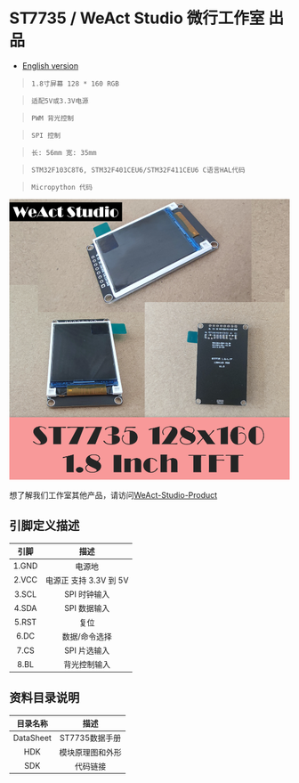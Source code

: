 # ST7735 / WeAct Studio 微行工作室 出品

* [English version](./README.md)

> `1.8寸屏幕 128 * 160 RGB`

> `适配5V或3.3V电源`

>`PWM 背光控制`

> `SPI 控制`

> `长: 56mm 宽: 35mm`

> `STM32F103C8T6, STM32F401CEU6/STM32F411CEU6 C语言HAL代码`

> `Micropython 代码`

!["WeAct ST7735"](./images/WeAct-ST7735.png)

想了解我们工作室其他产品，请访问[WeAct-Studio-Product](https://gitee.com/WeActTC/WeAct-ST7735.git)

## 引脚定义描述

|引脚|描述|
| :--:|:--:|
|1.GND| 电源地|
|2.VCC| 电源正 支持 3.3V 到 5V|
|3.SCL| SPI 时钟输入|
|4.SDA| SPI 数据输入|
|5.RST| 复位|
|6.DC| 数据/命令选择|
|7.CS| SPI 片选输入|
|8.BL| 背光控制输入|

## 资料目录说明

|目录名称|描述|
| :--:|:--:|
|DataSheet| ST7735数据手册|
|HDK| 模块原理图和外形|
|SDK| 代码链接|
